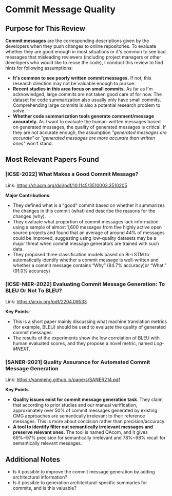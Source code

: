 # Commit Message Quality

## Purpose for This Review

**Commit messages** are the corresponding descriptions given by the developers when they push changes to online repositories.
To evaluate whether they are good enough in most situations or it's common to see bad messages that misleading reviewers (including project managers or other developers who would like to reuse the code), I conduct this review to find hints for following assumptions:

- **It's common to see poorly written commit messages.** If not, this research direction may not be valuable enough to pursue.
- **Recent studies in this area focus on small commits.** As far as I'm acknowledged, large commits are not taken good care of for now. The dataset for code summarization also usually only have small commits. Comprehending large commits is also a potential research problem to solve.
- **Whether code summarization tools generate comment/message accurately.** As I want to evaluate the human-written messages based on generated messages, the quality of generated messages is critical. If they are not accurate enough, the assumption *"generated messages are accurate"* or *"generated messages are more accurate than written ones"* won't stand.

## Most Relevant Papers Found

### \[ICSE-2022\] What Makes a Good Commit Message?

Link: <https://dl.acm.org/doi/pdf/10.1145/3510003.3510205>

**Major Contributions**: 

- They defined what is a "good" commit based on whether it summarizes the changes in this commit (what) and describe the reasons for the changes (why).
- They evaluate what proportion of commit messages lack information using a sample of almost 1,600 messages from five highly active open source projects and found that an average of around 44% of messages could be improved, suggesting using low-quality datasets may be a major threat when commit message generators are trained with such data.
- They proposed three classification models based on Bi-LSTM to automatically identify whether a commit message is well-written and whether a commit message contains “Why” (84.7% accuracy)or “What.” (91.0% accuracy)

### \[ICSE-NIER-2022\] Evaluating Commit Message Generation: To BLEU Or Not To BLEU?

Link: <https://arxiv.org/pdf/2204.09533>

**Key Points**: 

- This is a short paper mainly discussing what machine translation metrics (for example, BLEU) should be used to evaluate the quality of generated commit messages.
- The results of the experiments show the low correlation of BLEU with human evaluated scores, and they propose a novel metric, named *Log-MNEXT*.

### \[SANER-2021\] Quality Assurance for Automated Commit Message Generation

Link: <https://yanmeng.github.io/papers/SANER214.pdf>

**Key Points**

- **Quality issues exist for commit message generation task**. 
They claim that according to prior studies and our manual verification, approximately over 50% of commit messages generated by existing CMG approaches are semantically irrelevant to their reference messages.
This is more about concision rather than precision/accuracy.
- **A tool to identify filter out semantically irrelevant messages and preserve relevant ones.**
The tool is named QAcom, and it gives 69%~97% precision for semantically irrelevant and 78%~98% recall for semantically relevant messages.

## Additional Notes

- Is it possible to improve the commit message generation by adding architectural information?
- Is it possible to generation architectural-specific summaries for commits, and is this valuable?